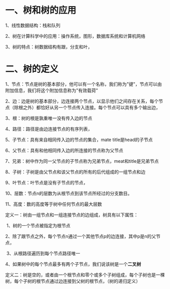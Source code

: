 # 一、树和树的应用

1、线性数据结构：栈和队列

2、树在计算科学中的应用：操作系统，图形，数据库系统和计算机网络

3、树的特点：树数据结构有跟，分支和叶，

# 二、树的定义

1、节点：节点是树的基本部分，他可以有一个名称，我们称为"键"，节点可以由附加信息，我们将这个附加信息称为"有效载荷"

2、边：边是树的基本部分，边连接两个节点，以显示他们之间存在关系，每个节点（除根之外）都恰好从另一个节点传入连接。每个节点可以具有多个输出边，

3、根：树的根是孰重唯一没有传入边的节点

4、路径：路径是由边连接节点的有序列表，

5、子节点：具有来自相同传入边的节点的集合，mate  title是head的子节点

6、父节点：具有和他相同传入边的所连接的节点称为父节点

7、兄弟：树中作为同一父节点的子节点称为兄弟节点，meat和title是兄弟节点

8、子树：子树是由父节点和该父节点的所有的后代组成的一组节点和边

9、叶节点：叶节点是没有子节点的节点，

10、层数：节点n的层数为从根节点到该节点所经过的分支数目。

11、高度：数的高度等于树中任何节点的最大层数





定义一：树由一组节点和一组连接节点的边组成，树具有以下属性：

​	1、树的一个节点被指定为根节点

​	2、除了跟节点之外，每个节点n通过一个其他节点p的边连接，其中p是n的父节点，

​	3、从根路径遍历到每个节点路径唯一

​	4、如果树中的每个节点最多有两个子节点，我们说该树是一个**二叉树**

定义二：树是空的，或者由一个根节点和零个或多个子树组成，每个子树也是一棵树，每个子树的根节点通过边连接到父树的根节点，（树的递归定义）